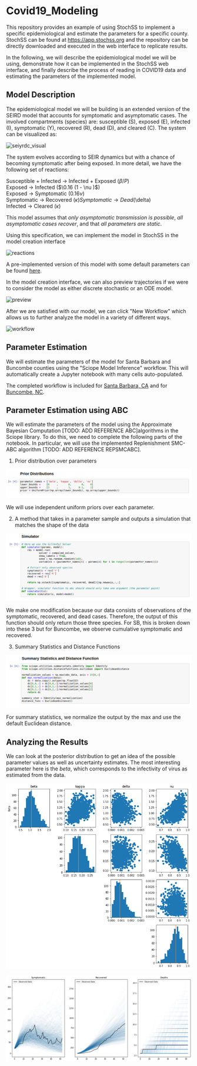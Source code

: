 # Covid19_Modeling

This repository provides an example of using StochSS to
implement a specific epidemiological and estimate the parameters for
a specific county.  StochSS can be found at https://app.stochss.org and the
repository can be directly downloaded and executed in the web interface to
replicate results.

In the following, we will describe the epidemiological model we will be using,
demonstrate how it can be implemented in the StochSS web interface, and finally
describe the process of reading in COVID19 data and estimating the parameters of
the implemented model.

## Model Description

The epidemiological model we will be building is an extended version of the
SEIRD model that accounts for symptomatic and asymptomatic cases. The involved
compartments (species) are: susceptible (S), exposed (E), infected (I),
symptomatic (Y), recovered (R), dead (D), and cleared (C).  The system can be
visualized as:

![seiyrdc_visual](images/seirdc_visual.png)

The system evolves according to SEIR dynamics but with a chance of becoming
symptomatic after being exposed.  In more detail, we have the following set of
reactions:

Susceptible + Infected → Infected + Exposed ($\beta/P$)   
Exposed → Infected  ($\0.16 (1 - \nu )$)  
Exposed → Symptomatic  ($0.16 \nu$)  
Symptomatic → Recovered  ($\kappa)  
Symptomatic → Dead ($\delta)  
Infected → Cleared  ($\kappa$)

This model assumes that *only asymptomatic transmission is possible*,
*all asymptomatic cases recover*, and that *all parameters are static*.

Using this specification, we can implement the model in StochSS in the model
creation interface

![reactions](images/reactions_interface.png)

A pre-implemented version of this model with some default parameters can be
found [here](epidemiological/santa_barbara/seiyrdc_sb.mdl).

In the model creation interface, we can also preview trajectories if we were to
consider the model as either discrete stochastic or an ODE model.

![preview](images/model_preview.png)

After we are satisfied with our model, we can click "New Workflow" which allows
us to further analyze the model in a variety of different ways.

![workflow](images/workflow_selection.png)

## Parameter Estimation

We will estimate the parameters of the model for Santa Barbara and Buncombe
counties using the "Sciope Model Inference" workflow.  This will automatically
create a Jupyter notebook with many cells auto-populated.

The completed workflow is included for
[Santa Barbara, CA](epidemiological/santa_barbara/seiyrdc_sbSciopeMI.ipynb)
and
for [Buncombe, NC](epidemiological/buncombe/seiyrdc_buncombeSciopeMI.ipynb).

## Parameter Estimation using ABC

We will estimate the parameters of the model using the Approximate Bayesian
Computation [TODO: ADD REFERENCE ABC]algorithms in the Sciope library.  To do
this, we need to complete the following parts of the notebook. In particular,
we will use the implemented Replenishment SMC-ABC algorithm
[TODO: ADD REFERENCE REPSMCABC].

1. Prior distribution over parameters

![prior cell](images/prior_cell.png)

We will use independent uniform priors over each parameter.

2. A method that takes in a parameter sample and outputs a simulation that matches
   the shape of the data

![simulator cell](images/simulator_cell.png)

We make one modification because our data consists of observations of
the symptomatic, recovered, and dead cases.  Therefore, the
output of this function should only return those three species.  For SB,
this is broken down into these 3 but for Buncombe, we observe cumulative
symptomatic and recovered.

3. Summary Statistics and Distance Functions

![summary statistic cell](images/summary_stats_cell.png)

For summary statistics, we normalize the output by the max and use the default
Euclidean distance.

## Analyzing the Results

We can look at the posterior distribution to get an idea of the possible
parameter values as well as uncertainty estimates.  The most interesting
parameter here is the $beta$, which corresponds to the infectivity of virus as
estimated from the data.  

![posterior_distribtuions](images/posterior_sb.png)

![posterior_predictive](/images/posterior_predictive_sb.png)
